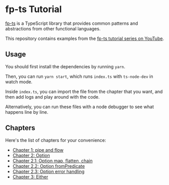 # fp-ts Tutorial

[fp-ts](https://github.com/gcanti/fp-ts) is a TypeScript library that provides common patterns and abstractions from other functional languages.

This repository contains examples from the [fp-ts tutorial series on YouTube](https://www.youtube.com/playlist?list=PLUMXrUa_EuePN94nJ2hAui5nWDj8RO3lH).

## Usage

You should first install the dependencies by running `yarn`.

Then, you can run `yarn start`, which runs `index.ts` with `ts-node-dev` in watch mode.

Inside `index.ts`, you can import the file from the chapter that you want, and then add logs and play around with the code.

Alternatively, you can run these files with a node debugger to see what happens line by line.

## Chapters

Here's the list of chapters for your convenience:

- [Chapter 1: pipe and flow](./chapter-1.0/)
- [Chapter 2: Option](./chapter-2.0/)
- [Chapter 2.1: Option map, flatten, chain](./chapter-2.1/)
- [Chapter 2.2: Option fromPredicate](./chapter-2.2/)
- [Chapter 2.3: Option error handling](./chapter-2.3/)
- [Chapter 3: Either](./chapter-3.0/)
